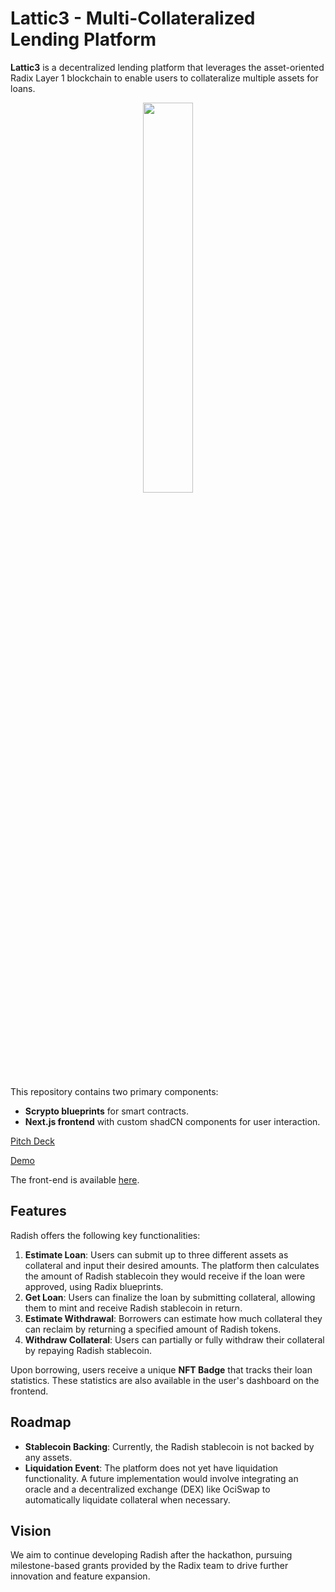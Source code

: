 # Lattic3 - Multi-Collateralized Lending Platform

**Lattic3** is a decentralized lending platform that leverages the asset-oriented Radix Layer 1 blockchain to enable users to collateralize multiple assets for loans.

<div align="center">
<img width="40%" src=https://github.com/user-attachments/assets/51eb3590-b29d-470f-9ceb-bc00bcb40453/>
</div>

This repository contains two primary components: 
- **Scrypto blueprints** for smart contracts.
- **Next.js frontend** with custom shadCN components for user interaction.

[Pitch Deck](https://docs.google.com/presentation/d/1cyRt_FNlBnn0lmo-lSLnMutafHp2g7d_hWwUQlDiL-Q/edit?usp=sharing)

[Demo](youtube.com)

The front-end is available [here](https://radish.on-fleek.app/).

## Features

Radish offers the following key functionalities:
1. **Estimate Loan**: Users can submit up to three different assets as collateral and input their desired amounts. The platform then calculates the amount of Radish stablecoin they would receive if the loan were approved, using Radix blueprints.
2. **Get Loan**: Users can finalize the loan by submitting collateral, allowing them to mint and receive Radish stablecoin in return.
3. **Estimate Withdrawal**: Borrowers can estimate how much collateral they can reclaim by returning a specified amount of Radish tokens.
4. **Withdraw Collateral**: Users can partially or fully withdraw their collateral by repaying Radish stablecoin.

Upon borrowing, users receive a unique **NFT Badge** that tracks their loan statistics. These statistics are also available in the user's dashboard on the frontend.

## Roadmap

- **Stablecoin Backing**: Currently, the Radish stablecoin is not backed by any assets.
- **Liquidation Event**: The platform does not yet have liquidation functionality. A future implementation would involve integrating an oracle and a decentralized exchange (DEX) like OciSwap to automatically liquidate collateral when necessary.

## Vision

We aim to continue developing Radish after the hackathon, pursuing milestone-based grants provided by the Radix team to drive further innovation and feature expansion.
